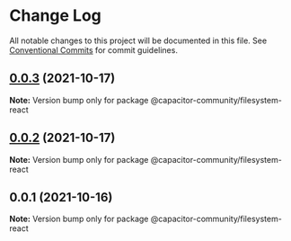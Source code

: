 # Change Log

All notable changes to this project will be documented in this file.
See [Conventional Commits](https://conventionalcommits.org) for commit guidelines.

## [0.0.3](https://github.com/capacitor-community/react-hooks/compare/@capacitor-community/filesystem-react@0.0.2...@capacitor-community/filesystem-react@0.0.3) (2021-10-17)

**Note:** Version bump only for package @capacitor-community/filesystem-react





## [0.0.2](https://github.com/capacitor-community/react-hooks/compare/@capacitor-community/filesystem-react@0.0.1...@capacitor-community/filesystem-react@0.0.2) (2021-10-17)

**Note:** Version bump only for package @capacitor-community/filesystem-react





## 0.0.1 (2021-10-16)

**Note:** Version bump only for package @capacitor-community/filesystem-react
